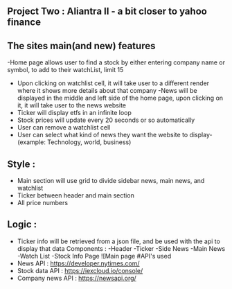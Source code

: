 ## Project Two : Aliantra II - a bit closer to yahoo finance

## The sites main(and new) features
-Home page allows user to find a stock by either entering company name or symbol, to add to their watchList, limit 15
- Upon clicking on watchlist cell, it will take user to a different render where it shows more details about that company
-News will be displayed in the middle and left side of the home page, upon clicking on it, it will take user to the news website 
- Ticker will display etfs in an infinite loop
- Stock prices will update every 20 seconds or so automatically
- User can remove a watchlist cell
- User can select what kind of news they want the website to display- (example: Technology, world, business)
## Style : 
- Main section will use grid to divide sidebar news, main news, and watchlist
- Ticker between header and main section
- All price numbers
## Logic : 
- Ticker info will be retrieved from a json file, and be used with the api to display that data
Components : 
-Header
-Ticker
-Side News
-Main News
-Watch List
-Stock Info Page
![Main page
#API's used
- News API : https://developer.nytimes.com/
- Stock data API : https://iexcloud.io/console/
- Company news API : https://newsapi.org/
